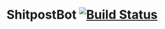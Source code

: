 # ShitpostBot [![Build Status](https://travis-ci.org/boxfort/shitpostbot.svg?branch=master)](https://travis-ci.org/boxfort/shitpostbot)
